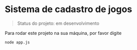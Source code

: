 # Sistema de cadastro de jogos

>Status do projeto: em desenvolvimento

Para rodar este projeto na sua máquina, por favor digite

```
node app.js

```